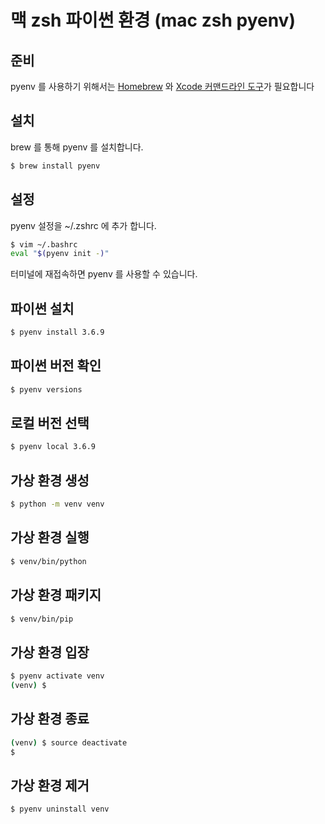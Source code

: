 # 맥 zsh 파이썬 환경 (mac zsh pyenv)

## 준비

pyenv 를 사용하기 위해서는 [Homebrew](/mac_package_mgr_homebrew) 와 [Xcode 커맨드라인 도구](/mac_xcode_command_line)가 필요합니다

## 설치 

brew 를 통해 pyenv 를 설치합니다.

```bash
$ brew install pyenv
```

## 설정

pyenv 설정을 ~/.zshrc 에 추가 합니다.

```zsh
$ vim ~/.bashrc
eval "$(pyenv init -)"
```

터미널에 재접속하면 pyenv 를 사용할 수 있습니다.

## 파이썬 설치

```zsh
$ pyenv install 3.6.9
```

## 파이썬 버전 확인

```zsh
$ pyenv versions
```

## 로컬 버전 선택

```zsh
$ pyenv local 3.6.9
```

## 가상 환경 생성 

```zsh
$ python -m venv venv
```

## 가상 환경 실행

```zsh
$ venv/bin/python
```

## 가상 환경 패키지 

```zsh
$ venv/bin/pip
```

## 가상 환경 입장

```zsh
$ pyenv activate venv
(venv) $
```

## 가상 환경 종료

```zsh
(venv) $ source deactivate
$
```

## 가상 환경 제거

```zsh
$ pyenv uninstall venv
```
